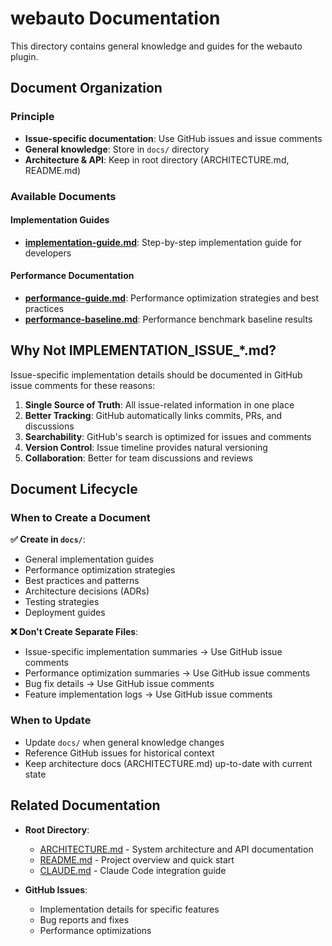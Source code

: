 # webauto Documentation

This directory contains general knowledge and guides for the webauto plugin.

## Document Organization

### Principle
- **Issue-specific documentation**: Use GitHub issues and issue comments
- **General knowledge**: Store in `docs/` directory
- **Architecture & API**: Keep in root directory (ARCHITECTURE.md, README.md)

### Available Documents

#### Implementation Guides
- **[implementation-guide.md](implementation-guide.md)**: Step-by-step implementation guide for developers

#### Performance Documentation
- **[performance-guide.md](performance-guide.md)**: Performance optimization strategies and best practices
- **[performance-baseline.md](performance-baseline.md)**: Performance benchmark baseline results

## Why Not IMPLEMENTATION_ISSUE_*.md?

Issue-specific implementation details should be documented in GitHub issue comments for these reasons:

1. **Single Source of Truth**: All issue-related information in one place
2. **Better Tracking**: GitHub automatically links commits, PRs, and discussions
3. **Searchability**: GitHub's search is optimized for issues and comments
4. **Version Control**: Issue timeline provides natural versioning
5. **Collaboration**: Better for team discussions and reviews

## Document Lifecycle

### When to Create a Document

**✅ Create in `docs/`**:
- General implementation guides
- Performance optimization strategies
- Best practices and patterns
- Architecture decisions (ADRs)
- Testing strategies
- Deployment guides

**❌ Don't Create Separate Files**:
- Issue-specific implementation summaries → Use GitHub issue comments
- Performance optimization summaries → Use GitHub issue comments
- Bug fix details → Use GitHub issue comments
- Feature implementation logs → Use GitHub issue comments

### When to Update

- Update `docs/` when general knowledge changes
- Reference GitHub issues for historical context
- Keep architecture docs (ARCHITECTURE.md) up-to-date with current state

## Related Documentation

- **Root Directory**:
  - [ARCHITECTURE.md](../ARCHITECTURE.md) - System architecture and API documentation
  - [README.md](../README.md) - Project overview and quick start
  - [CLAUDE.md](../CLAUDE.md) - Claude Code integration guide

- **GitHub Issues**:
  - Implementation details for specific features
  - Bug reports and fixes
  - Performance optimizations
